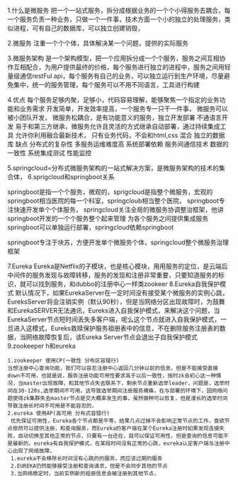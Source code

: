 1.什么是微服务
 把一个一站式服务，拆分成根据业务的一个个小得服务去耦合，每一个服务负责一种业务，只做一个一件事，技术方面一个小的独立的处理服务，类似进程，可有自己的数据库，可以独立创建销毁，

 2.微服务
  注重一个个个体，具体解决某一个问题，提供的实际服务

 3.微服务架构
 是一个架构模型，把一个应用拆分成一个个服务，服务之间互相协作互相配合，为用户提供最终的价格，每个服务进行独立的进程中，服务之间用轻量级通信restFul api，每个服务有自己的业务，可以独立运行到生产环境，尽量避免集中，统一的服务管理，每个服务可以不用不同语言，工具进行构建

 4.优点
  每个服务足够内聚，足够小，代码容易理解，能够聚焦一个指定的业务功能和业务需求
  开发简单，开发效率提高，一个服务专一只干一件事，
  微服务可以被小团队开发，
  微服务松耦合，是有功能意义的服务，独立开发部署
  不通语言开发
  易于和第三方继承，微服务允许且灵活的方式继承自动部署，通过持续集成工具
  允许你利用融合最新技术，
  只有业务代码，不会和html,css 混合
  独立的数据库
 缺点
 分布式的复杂性
 多服务运维难度高
 系统部署依赖
 服务间通信技术
 数据的一致性
 系统集成测试
 性能监控

 5.springcloud=分布式微服务架构的一站式解决方案，是微服务架构的技术的集合体，
 6.sprigcloud和springboot关系

   springboot是指一个个服务，微观的，sprigcloud是指整个微服务，宏观的
   springboot相当医院的每一个科室，springcloub相当整个医院，
  springboot专注快速开发单个个体服务，
  springcloud关注全局的微服务协调整治框架，他讲springboot开发的一个个服务整个起来管理
  为各个服务之间提供集成服务
  springboot可以单独运行部署，springcloud依赖springboot

  springboot专注于块苏，方便开发单个微服务个体，springcloud整个微服务治理框架
 
  7.Eureka
  Eureka是Netflix的子模块，也是核心模块，用用服务的定位，是云端后中间件的服务发现与故障转移，服务的发现和注册非常重要，只要知道服务的标识，就可以找到服务，和dubbo的注册中心一样类zookeer
  8.Eureka自我保护模式
   默认情况下，如果EurekaServer在一定时间没有接受某个微服务的实例心跳，EureksServer将会注销实例（默认90秒），但是当网络分区出现故障时，为鼓舞和EurekaSERVER无法通讯，Eureks进入自我保护模式，来解决这个问题，当EurekaServer节点短时间丢失多客户端，呢么这个节点就进入自我保护模式，一旦进入这模式，Eureks救赎保护服务祖册表中的信息，不在删除服务注册表的数据，当网络故障恢复后，该Eureka Server节点会退出子自我保护模式
   9.zookeeper h和eureka

    1.zookeeper 使用CP(一致性 分布区容错行)
    当想注册中心查询功能，我们可以容忍注册中心返回几分钟以前的信息，但是不能接受直接down不可用，也就是说，服务注册功能可用性要求高于以后一致性，按时zk会初心这一种情况，当master出现故障，和其他节点失去联系下，剩余节点重新选举leader，问题是，选举时间在30-120s,选举期间不可用，这导致选举期间注册服务瘫痪，在与部署的环境下，因网络问题使得zk集群失去master节点是交大概率发生的事，虽然做种可以恢复，但是漫长的选举时间导致注册长时间不可用是不能容忍的，
    2.eureka 使用AP(高可用 分布式容错行)
     优先保证可用性，Eureka各个节点都是平等，结果几点过掉不会影响正常节点的工作，食欲节点依然可以提供注册，和查询服务，而Eureka的客户端在某个Eureka注册时如果发现连接失败，自动切换至其他正常的节点，只要有一台还在，就可以保证可用性，但是查询的信息可能不是最新的，eureka有自我保护模式，在某段时间没有正常的心跳，eureka认定客户端与注册中心出现了网络故障，
     1.eureka不会移除长时间没有心跳的的服务，而应该过期的服务
     2.EUREKA仍然能够接受注册和查询请求，但是不会同步其他的节点
     3.当网络稳定时，当前实例新的祖册信息会被注册到其他节点，




































